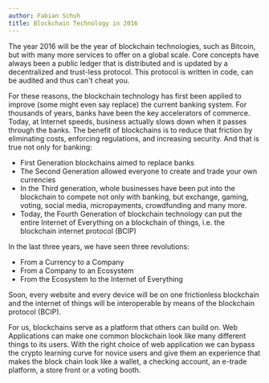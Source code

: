 ```yaml
---
author: Fabian Schuh
title: Blockchain Technology in 2016
---
```


The year 2016 will be the year of blockchain technologies, such as Bitcoin, but with many more services to offer on a global scale. Core concepts have always been a public ledger that is distributed and is updated by a decentralized and trust-less protocol. This protocol is written in code, can be audited and thus can't cheat you.

<!--more-->

For these reasons, the blockchain technology has first been applied to improve (some might even say replace) the current banking system. For thousands of years, banks have been the key accelerators of commerce. Today, at Internet speeds, business actually slows down when it passes through the banks. The benefit of blockchains is to reduce that friction by eliminating costs, enforcing regulations, and increasing security. And that is true not only for banking:

* First Generation blockchains aimed to replace banks
* The Second Generation allowed everyone to create and trade your own currencies
* In the Third generation, whole businesses have been put into the blockchain to compete not only with banking, but exchange, gaming, voting, social media, micropayments, crowdfunding and many more.
* Today, the Fourth Generation of blockchain technology can put the entire Internet of Everything on a blockchain of things, i.e. the blockchain internet protocol (BCIP)

In the last three years, we have seen three revolutions:

* From a Currency to a Company
* From a Company to an Ecosystem
* From the Ecosystem to the Internet of Everything

Soon, every website and every device will be on one frictionless blockchain and the internet of things will be interoperable by means of the blockchain protocol (BCIP).

For us, blockchains serve as a platform that others can build on. Web Applications can make one common blockchain look like many different things to its users. With the right choice of web application we can bypass the crypto learning curve for novice users and give them an experience that makes the block chain look like a wallet, a checking account, an e-trade platform, a store front or a voting booth.
